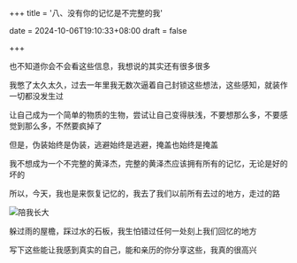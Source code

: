 +++
title = '八、没有你的记忆是不完整的我'

date = 2024-10-06T19:10:33+08:00
draft = false



+++

也不知道你会不会看这些信息，我想说的其实还有很多很多

我憋了太久太久，过去一年里我无数次逼着自己封锁这些想法，这些感知，就装作一切都没发生过

让自己成为一个简单的物质的生物，尝试让自己变得肤浅，不要想那么多，不要感觉到那么多，不然要疯掉了

但是，伪装始终是伪装，逃避始终是逃避，掩盖也始终是掩盖

我不想成为一个不完整的黄泽杰，完整的黄泽杰应该拥有所有的记忆，无论是好的坏的

所以，今天，我也是来恢复记忆的，我去了我们以前所有去过的地方，走过的路

![陪我长大](/img/p8.png)

躲过雨的屋檐，踩过水的石板，我生怕错过任何一处刻上我们回忆的地方

写下这些能让我感到真实的自己，能和亲历的你分享这些，我真的很高兴
